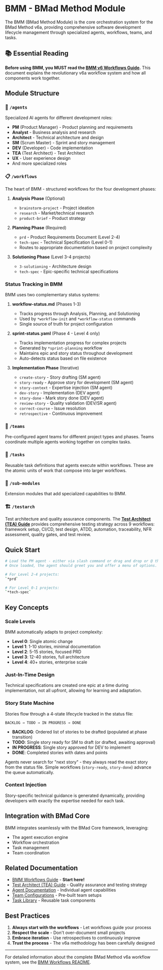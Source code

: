 # BMM - BMad Method Module

The BMM (BMad Method Module) is the core orchestration system for the BMad Method v6a, providing comprehensive software development lifecycle management through specialized agents, workflows, teams, and tasks.

## 📚 Essential Reading

**Before using BMM, you MUST read the [BMM v6 Workflows Guide](./workflows/README.md).** This document explains the revolutionary v6a workflow system and how all components work together.

## Module Structure

### 🤖 `/agents`

Specialized AI agents for different development roles:

- **PM** (Product Manager) - Product planning and requirements
- **Analyst** - Business analysis and research
- **Architect** - Technical architecture and design
- **SM** (Scrum Master) - Sprint and story management
- **DEV** (Developer) - Code implementation
- **TEA** (Test Architect) - Test Architect
- **UX** - User experience design
- And more specialized roles

### 📋 `/workflows`

The heart of BMM - structured workflows for the four development phases:

1. **Analysis Phase** (Optional)
   - `brainstorm-project` - Project ideation
   - `research` - Market/technical research
   - `product-brief` - Product strategy

2. **Planning Phase** (Required)
   - `prd` - Product Requirements Document (Level 2-4)
   - `tech-spec` - Technical Specification (Level 0-1)
   - Routes to appropriate documentation based on project complexity

3. **Solutioning Phase** (Level 3-4 projects)
   - `3-solutioning` - Architecture design
   - `tech-spec` - Epic-specific technical specifications

### Status Tracking in BMM

BMM uses two complementary status systems:

1. **workflow-status.md** (Phases 1-3)
   - Tracks progress through Analysis, Planning, and Solutioning
   - Used by `*workflow-init` and `*workflow-status` commands
   - Single source of truth for project configuration

2. **sprint-status.yaml** (Phase 4 - Level 4 only)
   - Tracks implementation progress for complex projects
   - Generated by `*sprint-planning` workflow
   - Maintains epic and story status throughout development
   - Auto-detects status based on file existence

3. **Implementation Phase** (Iterative)
   - `create-story` - Story drafting (SM agent)
   - `story-ready` - Approve story for development (SM agent)
   - `story-context` - Expertise injection (SM agent)
   - `dev-story` - Implementation (DEV agent)
   - `story-done` - Mark story done (DEV agent)
   - `review-story` - Quality validation (DEV/SR agent)
   - `correct-course` - Issue resolution
   - `retrospective` - Continuous improvement

### 👥 `/teams`

Pre-configured agent teams for different project types and phases. Teams coordinate multiple agents working together on complex tasks.

### 📝 `/tasks`

Reusable task definitions that agents execute within workflows. These are the atomic units of work that compose into larger workflows.

### 🔧 `/sub-modules`

Extension modules that add specialized capabilities to BMM.

### 🏗️ `/testarch`

Test architecture and quality assurance components. The **[Test Architect (TEA) Guide](./testarch/README.md)** provides comprehensive testing strategy across 9 workflows: framework setup, CI/CD, test design, ATDD, automation, traceability, NFR assessment, quality gates, and test review.

## Quick Start

```bash
# Load the PM agent - either via slash command or drag and drop or @ the agent file.
# Once loaded, the agent should greet you and offer a menu of options.

# For Level 2-4 projects:
`*prd`

# For Level 0-1 projects:
`*tech-spec`
```

## Key Concepts

### Scale Levels

BMM automatically adapts to project complexity:

- **Level 0**: Single atomic change
- **Level 1**: 1-10 stories, minimal documentation
- **Level 2**: 5-15 stories, focused PRD
- **Level 3**: 12-40 stories, full architecture
- **Level 4**: 40+ stories, enterprise scale

### Just-In-Time Design

Technical specifications are created one epic at a time during implementation, not all upfront, allowing for learning and adaptation.

### Story State Machine

Stories flow through a 4-state lifecycle tracked in the status file:

```
BACKLOG → TODO → IN PROGRESS → DONE
```

- **BACKLOG**: Ordered list of stories to be drafted (populated at phase transition)
- **TODO**: Single story ready for SM to draft (or drafted, awaiting approval)
- **IN PROGRESS**: Single story approved for DEV to implement
- **DONE**: Completed stories with dates and points

Agents never search for "next story" - they always read the exact story from the status file. Simple workflows (`story-ready`, `story-done`) advance the queue automatically.

### Context Injection

Story-specific technical guidance is generated dynamically, providing developers with exactly the expertise needed for each task.

## Integration with BMad Core

BMM integrates seamlessly with the BMad Core framework, leveraging:

- The agent execution engine
- Workflow orchestration
- Task management
- Team coordination

## Related Documentation

- [BMM Workflows Guide](./workflows/README.md) - **Start here!**
- [Test Architect (TEA) Guide](./testarch/README.md) - Quality assurance and testing strategy
- [Agent Documentation](./agents/README.md) - Individual agent capabilities
- [Team Configurations](./teams/README.md) - Pre-built team setups
- [Task Library](./tasks/README.md) - Reusable task components

## Best Practices

1. **Always start with the workflows** - Let workflows guide your process
2. **Respect the scale** - Don't over-document small projects
3. **Embrace iteration** - Use retrospectives to continuously improve
4. **Trust the process** - The v6a methodology has been carefully designed

---

For detailed information about the complete BMad Method v6a workflow system, see the [BMM Workflows README](./workflows/README.md).
